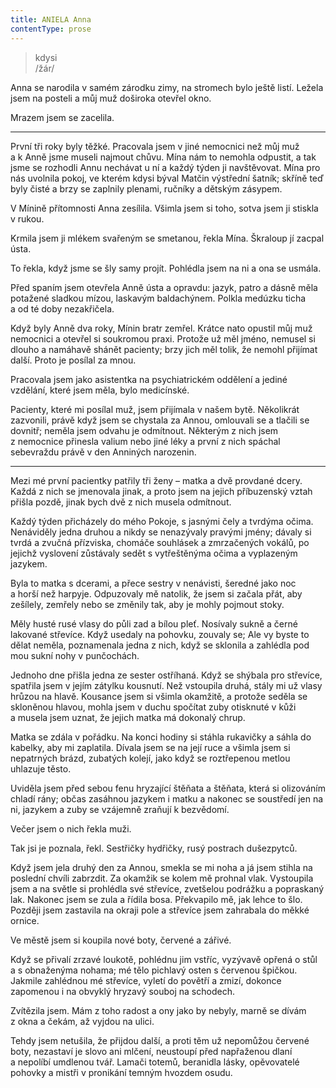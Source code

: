 ```yaml
---
title: ANIELA Anna
contentType: prose
---
```


<section>

> kdysi  
> /žár/

Anna se narodila v samém zárodku zimy, na stromech bylo ještě listí. Ležela jsem na posteli a můj muž doširoka otevřel okno.

Mrazem jsem se zacelila.

* * *

První tři roky byly těžké. Pracovala jsem v jiné nemocnici než můj muž a k Anně jsme museli najmout chůvu. Mína nám to nemohla odpustit, a tak jsme se rozhodli Annu nechávat u ní a každý týden ji navštěvovat. Mína pro nás uvolnila pokoj, ve kterém kdysi býval Matčin výstřední šatník; skříně teď byly čisté a brzy se zaplnily plenami, ručníky a dětským zásypem.

V Mínině přítomnosti Anna zesílila. Všimla jsem si toho, sotva jsem ji stiskla v rukou.

Krmila jsem ji mlékem svařeným se smetanou, řekla Mína. Škraloup jí zacpal ústa.

To řekla, když jsme se šly samy projít. Pohlédla jsem na ni a ona se usmála.

Před spaním jsem otevřela Anně ústa a opravdu: jazyk, patro a dásně měla potažené sladkou mízou, laskavým baldachýnem. Polkla medúzku ticha a od té doby nezakřičela.

</section>

<section>

Když byly Anně dva roky, Mínin bratr zemřel. Krátce nato opustil můj muž nemocnici a otevřel si soukromou praxi. Protože už měl jméno, nemusel si dlouho a namáhavě shánět pacienty; brzy jich měl tolik, že nemohl přijímat další. Proto je posílal za mnou.

Pracovala jsem jako asistentka na psychiatrickém oddělení a jediné vzdělání, které jsem měla, bylo medicínské.

Pacienty, které mi posílal muž, jsem přijímala v našem bytě. Několikrát zazvonili, právě když jsem se chystala za Annou, omlouvali se a tlačili se dovnitř; neměla jsem odvahu je odmítnout. Některým z nich jsem z nemocnice přinesla valium nebo jiné léky a první z nich spáchal sebevraždu právě v den Anniných narozenin.

* * *

Mezi mé první pacientky patřily tři ženy – matka a dvě provdané dcery. Každá z nich se jmenovala jinak, a proto jsem na jejich příbuzenský vztah přišla pozdě, jinak bych dvě z nich musela odmítnout.

Každý týden přicházely do mého Pokoje, s jasnými čely a tvrdýma očima. Nenáviděly jedna druhou a nikdy se nenazývaly pravými jmény; dávaly si tvrdá a zvučná přízviska, chomáče souhlásek a zmrzačených vokálů, po jejichž vyslovení zůstávaly sedět s vytřeštěnýma očima a vyplazeným jazykem.

Byla to matka s dcerami, a přece sestry v nenávisti, šeredné jako noc a horší než harpyje. Odpuzovaly mě natolik, že jsem si začala přát, aby zešílely, zemřely nebo se změnily tak, aby je mohly pojmout stoky.

Měly husté rusé vlasy do půli zad a bílou pleť. Nosívaly sukně a černé lakované střevíce. Když usedaly na pohovku, zouvaly se; Ale vy byste to dělat neměla, poznamenala jedna z nich, když se sklonila a zahlédla pod mou sukní nohy v punčochách.

Jednoho dne přišla jedna ze sester ostříhaná. Když se shýbala pro střevíce, spatřila jsem v jejím zátylku kousnutí. Než vstoupila druhá, stály mi už vlasy hrůzou na hlavě. Kousance jsem si všimla okamžitě, a protože seděla se skloněnou hlavou, mohla jsem v duchu spočítat zuby otisknuté v kůži a musela jsem uznat, že jejich matka má dokonalý chrup.

Matka se zdála v pořádku. Na konci hodiny si stáhla rukavičky a sáhla do kabelky, aby mi zaplatila. Dívala jsem se na její ruce a všimla jsem si nepatrných brázd, zubatých kolejí, jako když se roztřepenou metlou uhlazuje těsto.

Uviděla jsem před sebou fenu hryzající štěňata a štěňata, která si olizováním chladí rány; občas zasáhnou jazykem i matku a nakonec se soustředí jen na ni, jazykem a zuby se vzájemně zraňují k bezvědomí.

</section>

<section>

Večer jsem o nich řekla muži.

Tak jsi je poznala, řekl. Sestřičky hydřičky, rusý postrach duše­zpytců.

</section>

<section>

Když jsem jela druhý den za Annou, smekla se mi noha a já jsem stihla na poslední chvíli zabrzdit. Za okamžik se kolem mě prohnal vlak. Vystoupila jsem a na světle si prohlédla své střevíce, zvetšelou podrážku a popraskaný lak. Nakonec jsem se zula a řídila bosa. Překvapilo mě, jak lehce to šlo. Později jsem zastavila na okraji pole a střevíce jsem zahrabala do měkké ornice.

Ve městě jsem si koupila nové boty, červené a zářivé.

</section>

<section>

Když se přivalí zrzavé loukotě, pohlédnu jim vstříc, vyzývavě opřená o stůl a s obnaženýma nohama; mé tělo pichlavý osten s červenou špičkou. Jakmile zahlédnou mé střevíce, vyletí do povětří a zmizí, dokonce zapomenou i na obvyklý hryzavý souboj na schodech.

Zvítězila jsem. Mám z toho radost a ony jako by nebyly, marně se dívám z okna a čekám, až vyjdou na ulici.

</section>

<section>

Tehdy jsem netušila, že přijdou další, a proti těm už nepomůžou červené boty, nezastaví je slovo ani mlčení, neustoupí před napřaženou dlaní a nepolíbí umdlenou tvář. Lamači totemů, beranidla lásky, opěvovatelé pohovky a mistři v pronikání temným hvozdem osudu.

</section>
